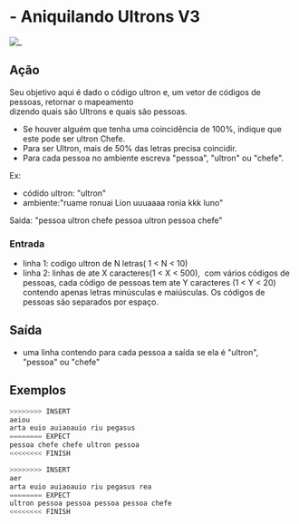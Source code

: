 # - Aniquilando Ultrons V3

![_](cover.jpg)

## Ação

Seu objetivo aqui é dado o código ultron e, um vetor de códigos de pessoas, retornar o mapeamento  
dizendo quais são Ultrons e quais são pessoas.

- Se houver alguém que tenha uma coincidência de 100%, indique que este pode ser ultron Chefe.
- Para ser Ultron, mais de 50% das letras precisa coincidir.
- Para cada pessoa no ambiente escreva "pessoa", "ultron" ou "chefe".

Ex:

- códido ultron: "ultron"  
- ambiente:"ruame ronuai Lion uuuaaaa ronia kkk luno"

Saida: "pessoa ultron chefe pessoa ultron pessoa chefe"

### Entrada

- linha 1: codigo ultron de N letras( 1 < N < 10)
- linha 2: linhas de ate X caracteres(1 < X < 500),  com vários códigos de pessoas, cada código de pessoas tem ate Y caracteres (1 < Y < 20) contendo apenas letras minúsculas e maiúsculas. Os códigos de pessoas são separados por espaço.

## Saída

- uma linha contendo para cada pessoa a saída se ela é "ultron", "pessoa" ou "chefe"

## Exemplos

``` py
>>>>>>>> INSERT
aeiou  
arta euio auiaoauio riu pegasus
======== EXPECT  
pessoa chefe chefe ultron pessoa
<<<<<<<< FINISH
```

```py
>>>>>>>> INSERT
aer
arta euio auiaoauio riu pegasus rea
======== EXPECT
ultron pessoa pessoa pessoa pessoa chefe
<<<<<<<< FINISH
```
